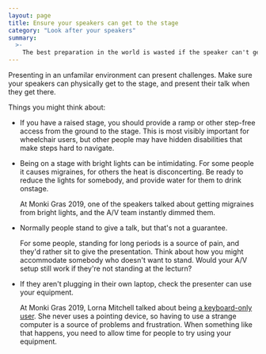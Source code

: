 ```yaml
---
layout: page
title: Ensure your speakers can get to the stage
category: "Look after your speakers"
summary:
  >-
    The best preparation in the world is wasted if the speaker can't get to the stage.
---
```


Presenting in an unfamilar environment can present challenges.
Make sure your speakers can physically get to the stage, and present their talk when they get there.

Things you might think about:

*   If you have a raised stage, you should provide a ramp or other step-free access from the ground to the stage.
    This is most visibly important for wheelchair users, but other people may have hidden disabilities that make steps hard to navigate.

*   Being on a stage with bright lights can be intimidating.
    For some people it causes migraines, for others the heat is disconcerting.
    Be ready to reduce the lights for somebody, and provide water for them to drink onstage.

    At Monki Gras 2019, one of the speakers talked about getting migraines from bright lights, and the A/V team instantly dimmed them.

*   Normally people stand to give a talk, but that's not a guarantee.

    For some people, standing for long periods is a source of pain, and they'd rather sit to give the presentation.
    Think about how you might accommodate somebody who doesn't want to stand.
    Would your A/V setup still work if they're not standing at the lecturn?

*   If they aren't plugging in their own laptop, check the presenter can use your equipment.

    At Monki Gras 2019, Lorna Mitchell talked about being [a keyboard-only user](https://noti.st/lornajane/xkdbqh/tales-of-a-keyboard-only-user).
    She never uses a pointing device, so having to use a strange computer is a source of problems and frustration.
    When something like that happens, you need to allow time for people to try using your equipment.
